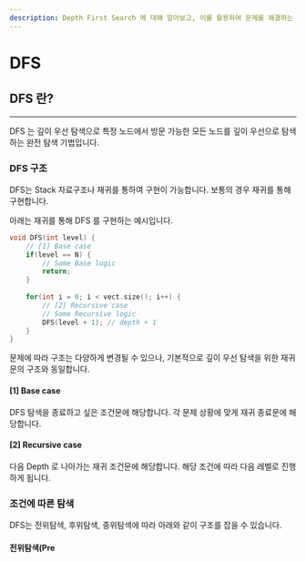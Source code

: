 ```yaml
---
description: Depth First Search 에 대해 알아보고, 이를 활용하여 문제를 해결하는 방법을 살펴봅니다.
---
```


# DFS

## DFS 란?

***

DFS 는 깊이 우선 탐색으로 특정 노드에서 방문 가능한 모든 노드를 깊이 우선으로 탐색하는 완전 탐색 기법입니다.

### DFS 구조

DFS는 Stack 자료구조나 재귀를 통하여 구현이 가능합니다. 보통의 경우 재귀를 통해 구현합니다.

아래는 재귀를 통해 DFS 를 구현하는 예시입니다.

```cpp
void DFS(int level) {
    // [1] Base case
    if(level == N) {
        // Some Base logic
        return;
    }
    
    for(int i = 0; i < vect.size(); i++) {
        // [2] Recursive case
        // Some Recursive logic
        DFS(level + 1); // depth + 1
    }
}
```

문제에 따라 구조는 다양하게 변경될 수 있으나, 기본적으로 깊이 우선 탐색을 위한 재귀문의 구조와 동일합니다.

#### \[1] Base case

DFS 탐색을 종료하고 싶은 조건문에 해당합니다. 각 문제 상황에 맞게 재귀 종료문에 해당합니다.

#### \[2] Recursive case

다음 Depth 로 나아가는 재귀 조건문에 해당합니다. 해당 조건에  따라 다음 레벨로 진행하게 됩니다.

### 조건에 따른 탐색

DFS는 전위탐색, 후위탐색, 중위탐색에 따라 아래와 같이 구조를 잡을 수 있습니다.

#### 전위탐색(Pre
